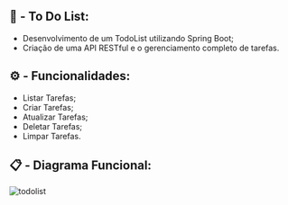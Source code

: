 ## 🚧 - To Do List:

- Desenvolvimento de um TodoList utilizando Spring Boot;
- Criação de uma API RESTful e o gerenciamento completo de tarefas.

## ⚙️ - Funcionalidades:

- Listar Tarefas;
- Criar Tarefas;
- Atualizar Tarefas;
- Deletar Tarefas;
- Limpar Tarefas.

## 📋 - Diagrama Funcional:

![todolist](https://github.com/user-attachments/assets/b2c4e512-ea9d-4c14-853c-5b1e6f8c1a9a)
